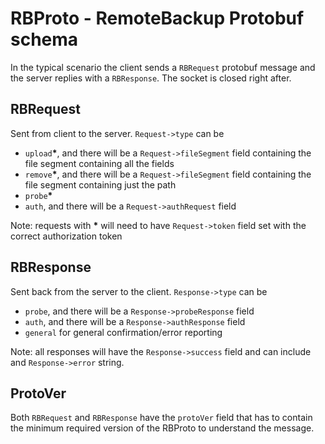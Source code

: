 # RBProto - RemoteBackup Protobuf schema

In the typical scenario the client sends a `RBRequest` protobuf message and the server replies with a `RBResponse`. The socket is closed right after.

## RBRequest

Sent from client to the server.
`Request->type` can be
- `upload`__*__, and there will be a `Request->fileSegment` field containing the file segment containing all the fields
- `remove`__*__, and there will be a `Request->fileSegment` field containing the file segment containing just the path
- `probe`__*__
- `auth`, and there will be a `Request->authRequest` field

Note: requests with __*__ will need to have `Request->token` field set with the correct authorization token
## RBResponse

Sent back from the server to the client.
`Response->type` can be
- `probe`, and there will be a `Response->probeResponse` field
- `auth`, and there will be a `Response->authResponse` field
- `general` for general confirmation/error reporting

Note: all responses will have the `Response->success` field and can include and `Response->error` string. 

## ProtoVer
Both `RBRequest` and `RBResponse` have the `protoVer` field that has to contain the minimum required version of the RBProto to understand the message.
